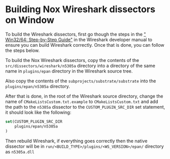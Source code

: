 # Building Nox Wireshark dissectors on Window

To build the Wireshark dissectors, first go though the steps in the [" Win32/64: Step-by-Step Guide"](https://www.wireshark.org/docs/wsdg_html_chunked/ChSetupWin32.html)  in the Wireshark developer manual to ensure you can build Wireshark correctly. Once that is done, you can follow the steps below.


To build the Nox Wireshark dissectors, copy the contents of the `src/dissectors/wireshark/n5305a` directory into a directory of the same name in `plugins/epan` directory in the Wireshark source tree.

Also copy the contents of the `subprojects/substrate/substrate` into the `plugins/epan/n5305a` directory.

After that is done, in the root of the Wireshark source directory, change the name of `CMakeListsCustom.txt.example` to `CMakeListsCustom.txt` and add the path to the `n5305a` dissector to the `CUSTOM_PLUGIN_SRC_DIR` set statement, it should look like the following:

```cmake
set(CUSTOM_PLUGIN_SRC_DIR
	plugins/epan/n5305a
)
```

Then rebuild Wireshark, if everything goes correctly then the native dissector will be in `run/<BUILD_TYPE>/plugins/<WS_VERSION>/epan/` directory as `n5305a.dll`
